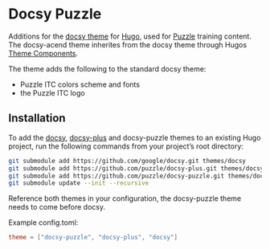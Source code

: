 # Docsy Puzzle

Additions for the [docsy theme](https://github.com/google/docsy) for [Hugo](https://gohugo.io/), used for [Puzzle](https://puzzle.ch/) training content.
The docsy-acend theme inherites from the docsy theme through Hugos [Theme Components](https://gohugo.io/hugo-modules/theme-components/).

The theme adds the following to the standard docsy theme:

* Puzzle ITC colors scheme and fonts
* the Puzzle ITC logo

## Installation

To add the [docsy](https://github.com/google/docsy), [docsy-plus](https://github.com/puzzle/docsy-plus) and docsy-puzzle themes to an existing Hugo project, run the following commands from your project’s root directory:

```sh
git submodule add https://github.com/google/docsy.git themes/docsy
git submodule add https://github.com/puzzle/docsy-plus.git themes/docsy-plus
git submodule add https://github.com/puzzle/docsy-puzzle.git themes/docsy-puzzle
git submodule update --init --recursive
```

Reference both themes in your configuration, the docsy-puzzle theme needs to come before docsy.

Example config.toml:

```toml
theme = ["docsy-puzzle", "docsy-plus", "docsy"]
```
